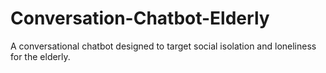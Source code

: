 # Conversation-Chatbot-Elderly
A conversational chatbot designed to target social isolation and loneliness for the elderly.
